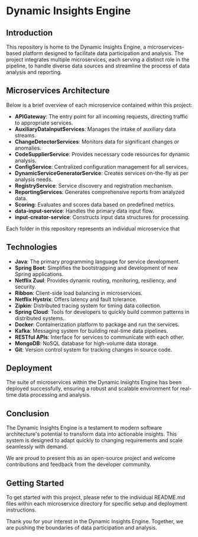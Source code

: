 # Dynamic Insights Engine

## Introduction
This repository is home to the Dynamic Insights Engine, a microservices-based platform designed to facilitate data participation and analysis. The project integrates multiple microservices, each serving a distinct role in the pipeline, to handle diverse data sources and streamline the process of data analysis and reporting.

## Microservices Architecture

Below is a brief overview of each microservice contained within this project:

- **APIGateway**: The entry point for all incoming requests, directing traffic to appropriate services.
- **AuxiliaryDataInputServices**: Manages the intake of auxiliary data streams.
- **ChangeDetectorServices**: Monitors data for significant changes or anomalies.
- **CodeSupplierService**: Provides necessary code resources for dynamic analysis.
- **ConfigService**: Centralized configuration management for all services.
- **DynamicServiceGeneratorService**: Creates services on-the-fly as per analysis needs.
- **RegistryService**: Service discovery and registration mechanism.
- **ReportingServices**: Generates comprehensive reports from analyzed data.
- **Scoring**: Evaluates and scores data based on predefined metrics.
- **data-input-service**: Handles the primary data input flow.
- **input-creator-service**: Constructs input data structures for processing.

Each folder in this repository represents an individual microservice that
## Technologies
- **Java**: The primary programming language for service development.
- **Spring Boot**: Simplifies the bootstrapping and development of new Spring applications.
- **Netflix Zuul**: Provides dynamic routing, monitoring, resiliency, and security.
- **Ribbon**: Client-side load balancing in microservices.
- **Netflix Hystrix**: Offers latency and fault tolerance.
- **Zipkin**: Distributed tracing system for timing data collection.
- **Spring Cloud**: Tools for developers to quickly build common patterns in distributed systems.
- **Docker**: Containerization platform to package and run the services.
- **Kafka**: Messaging system for building real-time data pipelines.
- **RESTful APIs**: Interface for services to communicate with each other.
- **MongoDB**: NoSQL database for high-volume data storage.
- **Git**: Version control system for tracking changes in source code.

## Deployment
The suite of microservices within the Dynamic Insights Engine has been deployed successfully, ensuring a robust and scalable environment for real-time data processing and analysis.

## Conclusion
The Dynamic Insights Engine is a testament to modern software architecture's potential to transform data into actionable insights. This system is designed to adapt quickly to changing requirements and scale seamlessly with demand.

We are proud to present this as an open-source project and welcome contributions and feedback from the developer community.

## Getting Started
To get started with this project, please refer to the individual README.md files within each microservice directory for specific setup and deployment instructions.

Thank you for your interest in the Dynamic Insights Engine. Together, we are pushing the boundaries of data participation and analysis.
